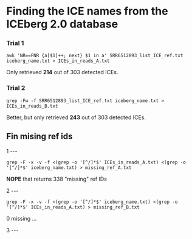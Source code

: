 # Finding the ICE names from the ICEberg 2.0 database

### Trial 1 ###
```
awk 'NR==FNR {a[$1]++; next} $1 in a' SRR6512893_list_ICE_ref.txt iceberg_name.txt > ICEs_in_reads_A.txt
```
Only retrieved **214** out of 303 detected ICEs.


### Trial 2 ###
```
grep -Fw -f SRR6512893_list_ICE_ref.txt iceberg_name.txt > ICEs_in_reads_B.txt
```
Better, but only retrieved **243** out of 303 detected ICEs.


## Fin mising ref ids ##
1 ---
```
grep -F -x -v -f <(grep -o '[^/]*$' ICEs_in_reads_A.txt) <(grep -o '[^/]*$' iceberg_name.txt) > missing_ref_A.txt
```
**NOPE** that returns 338 "missing" ref IDs

2 ---
```
grep -F -x -v -f <(grep -o '[^/]*$' iceberg_name.txt) <(grep -o '[^/]*$' ICEs_in_reads_A.txt) > missing_ref_B.txt
```
0 missing ...

3 ---
